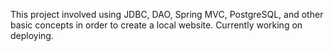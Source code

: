 This project involved using JDBC, DAO, Spring MVC, PostgreSQL, and other basic concepts in order to create a local website. Currently working on deploying.
